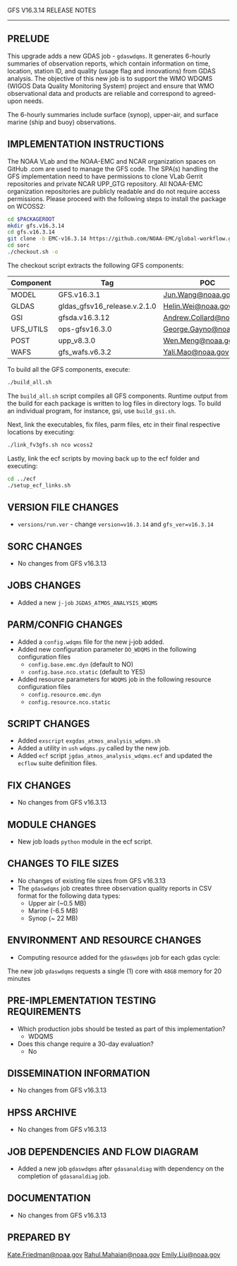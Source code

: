 GFS V16.3.14 RELEASE NOTES

-------
PRELUDE
-------

This upgrade adds a new GDAS job - `gdaswdqms`. It generates 6-hourly summaries of observation reports, which contain information on time, location, station ID, and quality (usage flag and innovations) from GDAS analysis. The objective of this new job is to support the WMO WDQMS (WIGOS Data Quality Monitoring System) project and ensure that WMO observational data and products are reliable and correspond to agreed-upon needs.  

The 6-hourly summaries include surface (synop), upper-air, and surface marine (ship and buoy) observations. 

IMPLEMENTATION INSTRUCTIONS
---------------------------

The NOAA VLab and the NOAA-EMC and NCAR organization spaces on GitHub .com are used to manage the GFS code.  The SPA(s) handling the GFS implementation need to have permissions to clone VLab Gerrit repositories and private NCAR UPP_GTG repository. All NOAA-EMC organization repositories are publicly readable and do not require access permissions.  Please proceed with the following steps to install the package on WCOSS2:

```bash
cd $PACKAGEROOT
mkdir gfs.v16.3.14
cd gfs.v16.3.14
git clone -b EMC-v16.3.14 https://github.com/NOAA-EMC/global-workflow.git .
cd sorc
./checkout.sh -o
```

The checkout script extracts the following GFS components:

| Component | Tag         | POC               |
| --------- | ----------- | ----------------- |
| MODEL     | GFS.v16.3.1   | Jun.Wang@noaa.gov |
| GLDAS     | gldas_gfsv16_release.v.2.1.0 | Helin.Wei@noaa.gov |
| GSI       | gfsda.v16.3.12 | Andrew.Collard@noaa.gov |
| UFS_UTILS | ops-gfsv16.3.0 | George.Gayno@noaa.gov |
| POST      | upp_v8.3.0 | Wen.Meng@noaa.gov |
| WAFS      | gfs_wafs.v6.3.2 | Yali.Mao@noaa.gov |

To build all the GFS components, execute:
```bash
./build_all.sh
```
The `build_all.sh` script compiles all GFS components. Runtime output from the build for each package is written to log files in directory logs. To build an individual program, for instance, gsi, use `build_gsi.sh`.

Next, link the executables, fix files, parm files, etc in their final respective locations by executing:
```bash
./link_fv3gfs.sh nco wcoss2
```

Lastly, link the ecf scripts by moving back up to the ecf folder and executing:
```bash
cd ../ecf
./setup_ecf_links.sh
```
VERSION FILE CHANGES
--------------------

* `versions/run.ver` - change `version=v16.3.14` and `gfs_ver=v16.3.14`

SORC CHANGES
------------

* No changes from GFS v16.3.13

JOBS CHANGES
------------

* Added a new `j-job` `JGDAS_ATMOS_ANALYSIS_WDQMS`

PARM/CONFIG CHANGES
-------------------

* Added a `config.wdqms` file for the new j-job added.
* Added new configuration parameter `DO_WDQMS` in the following configuration files
  - `config.base.emc.dyn` (default to NO)
  - `config.base.nco.static` (default to YES)
* Added resource parameters for `WDQMS` job in the following resource configuration files
  - `config.resource.emc.dyn`
  - `config.resource.nco.static`

SCRIPT CHANGES
--------------

* Added `exscript` `exgdas_atmos_analysis_wdqms.sh`
* Added a utility in `ush` `wdqms.py` called by the new job.
* Added `ecf` script `jgdas_atmos_analysis_wdqms.ecf` and updated the `ecflow` suite definition files.

FIX CHANGES
-----------

* No changes from GFS v16.3.13

MODULE CHANGES
--------------

* New job loads `python` module in the ecf script.

CHANGES TO FILE SIZES
---------------------

* No changes of existing file sizes from GFS v16.3.13
* The `gdaswdqms` job creates three observation quality reports in CSV format for the following data types:
  - Upper air (~0.5 MB)
  - Marine (-6.5 MB)
  - Synop (~ 22 MB)

ENVIRONMENT AND RESOURCE CHANGES
--------------------------------

* Computing resource added for the `gdaswdqms` job for each gdas cycle: 

The new job `gdaswdqms` requests a single (1) core with `48GB` memory for 20 minutes

PRE-IMPLEMENTATION TESTING REQUIREMENTS
---------------------------------------

* Which production jobs should be tested as part of this implementation?
  * WDQMS
* Does this change require a 30-day evaluation?
  * No

DISSEMINATION INFORMATION
-------------------------

* No changes from GFS v16.3.13

HPSS ARCHIVE
------------

* No changes from GFS v16.3.13

JOB DEPENDENCIES AND FLOW DIAGRAM
---------------------------------

* Added a new job `gdaswdqms` after `gdasanaldiag` with dependency on the completion of `gdasanaldiag` job.

DOCUMENTATION
-------------

* No changes from GFS v16.3.13

PREPARED BY
-----------
Kate.Friedman@noaa.gov Rahul.Mahajan@noaa.gov Emily.Liu@noaa.gov
